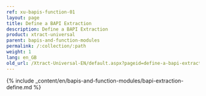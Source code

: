 ```yaml
---
ref: xu-bapis-function-01
layout: page
title: Define a BAPI Extraction
description: Define a BAPI Extraction
product: xtract-universal
parent: bapis-and-function-modules
permalink: /:collection/:path
weight: 1
lang: en_GB
old_url: /Xtract-Universal-EN/default.aspx?pageid=define-a-bapi-extraction
---
```

{% include _content/en/bapis-and-function-modules/bapi-extraction-define.md %}
